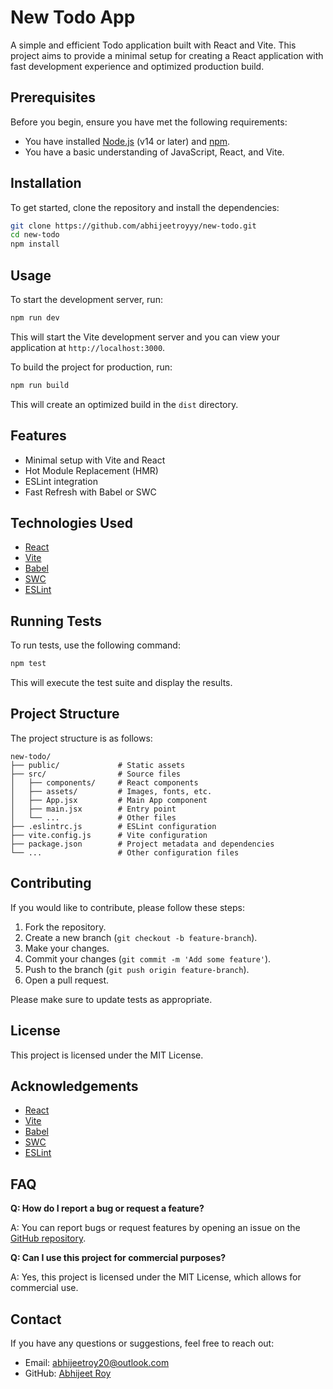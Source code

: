 # New Todo App

A simple and efficient Todo application built with React and Vite. This project aims to provide a minimal setup for creating a React application with fast development experience and optimized production build.

## Prerequisites

Before you begin, ensure you have met the following requirements:

- You have installed [Node.js](https://nodejs.org/) (v14 or later) and [npm](https://www.npmjs.com/).
- You have a basic understanding of JavaScript, React, and Vite.

## Installation

To get started, clone the repository and install the dependencies:

```bash
git clone https://github.com/abhijeetroyyy/new-todo.git
cd new-todo
npm install
```

## Usage

To start the development server, run:

```bash
npm run dev
```

This will start the Vite development server and you can view your application at `http://localhost:3000`.

To build the project for production, run:

```bash
npm run build
```

This will create an optimized build in the `dist` directory.

## Features

- Minimal setup with Vite and React
- Hot Module Replacement (HMR)
- ESLint integration
- Fast Refresh with Babel or SWC

## Technologies Used

- [React](https://reactjs.org/)
- [Vite](https://vitejs.dev/)
- [Babel](https://babeljs.io/)
- [SWC](https://swc.rs/)
- [ESLint](https://eslint.org/)

## Running Tests

To run tests, use the following command:

```bash
npm test
```

This will execute the test suite and display the results.

## Project Structure

The project structure is as follows:

```
new-todo/
├── public/             # Static assets
├── src/                # Source files
│   ├── components/     # React components
│   ├── assets/         # Images, fonts, etc.
│   ├── App.jsx         # Main App component
│   ├── main.jsx        # Entry point
│   └── ...             # Other files
├── .eslintrc.js        # ESLint configuration
├── vite.config.js      # Vite configuration
├── package.json        # Project metadata and dependencies
└── ...                 # Other configuration files
```

## Contributing

If you would like to contribute, please follow these steps:

1. Fork the repository.
2. Create a new branch (`git checkout -b feature-branch`).
3. Make your changes.
4. Commit your changes (`git commit -m 'Add some feature'`).
5. Push to the branch (`git push origin feature-branch`).
6. Open a pull request.

Please make sure to update tests as appropriate.

## License

This project is licensed under the MIT License.

## Acknowledgements

- [React](https://reactjs.org/)
- [Vite](https://vitejs.dev/)
- [Babel](https://babeljs.io/)
- [SWC](https://swc.rs/)
- [ESLint](https://eslint.org/)

## FAQ

**Q: How do I report a bug or request a feature?**

A: You can report bugs or request features by opening an issue on the [GitHub repository](https://github.com/abhijeetroyyy/new-todo/issues).

**Q: Can I use this project for commercial purposes?**

A: Yes, this project is licensed under the MIT License, which allows for commercial use.

## Contact

If you have any questions or suggestions, feel free to reach out:

- Email: abhijeetroy20@outlook.com
- GitHub: [Abhijeet Roy](https://github.com/abhijeetroyyy)